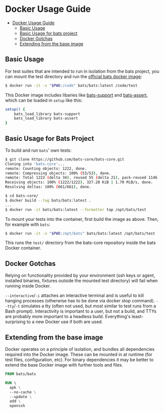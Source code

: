 # Docker Usage Guide

- [Docker Usage Guide](#docker-usage-guide)
  * [Basic Usage](#basic-usage)
  * [Basic Usage for bats project](#basic-usage-for-bats-project)
  * [Docker Gotchas](#docker-gotchas)
  * [Extending from the base image](#extending-from-the-base-image)
  
## Basic Usage

For test suites that are intended to run in isolation from the bats project, you can mount the test directory and run the [official bats docker image](https://hub.docker.com/r/bats/bats):

```bash
$ docker run -it -v "$PWD:/code" bats/bats:latest /code/test
```

This Docker image includes libaries like [bats-support](https://github.com/bats-core/bats-support) and [bats-assert](https://github.com/bats-core/bats-assert), which can be loaded in `setup` like this:

```bash
setup() {
    bats_load_library bats-support
    bats_load_library bats-assert
}
```

## Basic Usage for Bats Project

To build and run `bats`' own tests:
```bash
$ git clone https://github.com/bats-core/bats-core.git
Cloning into 'bats-core'...
remote: Counting objects: 1222, done.
remote: Compressing objects: 100% (53/53), done.
remote: Total 1222 (delta 34), reused 55 (delta 21), pack-reused 1146
Receiving objects: 100% (1222/1222), 327.28 KiB | 1.70 MiB/s, done.
Resolving deltas: 100% (661/661), done.

$ cd bats-core/
$ docker build --tag bats/bats:latest .
...
$ docker run -it bats/bats:latest --formatter tap /opt/bats/test
```

To mount your tests into the container, first build the image as above. Then, for example with `bats`:
```bash
$ docker run -it -v "$PWD:/opt/bats" bats/bats:latest /opt/bats/test
```
This runs the `test/` directory from the bats-core repository inside the bats Docker container.

## Docker Gotchas

Relying on functionality provided by your environment (ssh keys or agent, installed binaries, fixtures outside the mounted test directory) will fail when running inside Docker. 

`--interactive`/`-i` attaches an interactive terminal and is useful to kill hanging processes (otherwise has to be done via docker stop command). `--tty`/`-t` simulates a tty (often not used, but most similar to test runs from a Bash prompt). Interactivity is important to a user, but not a build, and TTYs are probably more important to a headless build. Everything's least-surprising to a new Docker use if both are used.

## Extending from the base image

Docker operates on a principle of isolation, and bundles all dependencies required into the Docker image. These can be mounted in at runtime (for test files, configuration, etc). For binary dependencies it may be better to extend the base Docker image with further tools and files.

```dockerfile
FROM bats/bats

RUN \ 
  apk \
  --no-cache \
  --update \
  add \
  openssh 

```
